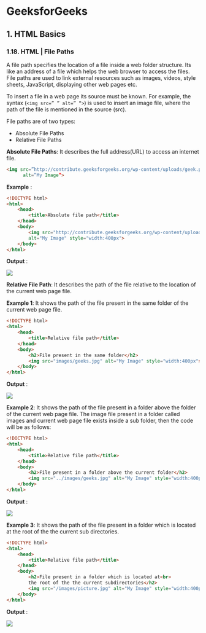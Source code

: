 # GeeksforGeeks

## 1. HTML Basics

### 1.18. HTML | File Paths

A file path specifies the location of a file inside a web folder structure. Its like an address of a file which helps the web browser to access the files. File paths are used to link external resources such as images, videos, style sheets, JavaScript, displaying other web pages etc.

To insert a file in a web page its source must be known. For example, the syntax (`<img src=” ” alt=” “>`) is used to insert an image file, where the path of the file is mentioned in the source (src).

File paths are of two types:
* Absolute File Paths
* Relative File Paths

**Absolute File Paths**: It describes the full address(URL) to access an internet file.

```html
<img src=”http://contribute.geeksforgeeks.org/wp-content/uploads/geek.png”
      alt=”My Image”>
```

**Example** :

```html
<!DOCTYPE html>
<html>
    <head>
        <title>Absolute file path</title>
    </head>
    <body>
        <img src="http://contribute.geeksforgeeks.org/wp-content/uploads/geek.png"
        alt="My Image" style="width:400px">
    </body>
</html>
```

**Output** :

![](http://contribute.geeksforgeeks.org/wp-content/uploads/geek.png)

**Relative File Path**: It describes the path of the file relative to the location of the current web page file.

**Example 1**: It shows the path of the file present in the same folder of the current web page file.

```html
<!DOCTYPE html>
<html>
    <head>
        <title>Relative file path</title>
    </head>
    <body>
        <h2>File present in the same folder</h2>
        <img src="images/geeks.jpg" alt="My Image" style="width:400px">
    </body>
</html>
```

**Output** :

![](https://cdncontribute.geeksforgeeks.org/wp-content/uploads/file1-3.png)

**Example 2**: It shows the path of the file present in a folder above the folder of the current web page file. The image file present in a folder called images and current web page file exists inside a sub folder, then the code will be as follows:

```html
<!DOCTYPE html>
<html>
    <head>
        <title>Relative file path</title>
    </head>
    <body>
        <h2>File present in a folder above the current folder</h2>
        <img src="../images/geeks.jpg" alt="My Image" style="width:400px">
    </body>
</html>   
```

**Output** :

![](https://cdncontribute.geeksforgeeks.org/wp-content/uploads/file2-2.png)


**Example 3**: It shows the path of the file present in a folder which is located at the root of the the current sub directories.

```html
<!DOCTYPE html>
<html>
    <head>
        <title>Relative file path</title>
    </head>
    <body>
        <h2>File present in a folder which is located at<br>
        the root of the the current subdirectories</h2>
        <img src="/images/picture.jpg" alt="My Image" style="width:400px">
    </body>
</html>    
```

**Output** :

![](https://cdncontribute.geeksforgeeks.org/wp-content/uploads/file3-2.png)
